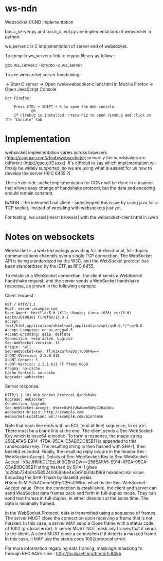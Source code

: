 ws-ndn
======

Websocket CCND implementation

basic_server.py and basic_client.py are implementations of websocket in python.

ws_server.c is C implementation of server end of websocket.

To compile ws_server.c link to crypto library as follow :

gcc ws_server.c -lcrypto -o ws_server

To see websocket server functioning :

-> Start C server 
-> Open /web/webscoket-client.html in Mozilla Firefox
-> Open JavaScript Console

	For Firefox:

	    Press CTRL + SHIFT + K to open the Web console.
				OR
	    If Firebug is installed: Press F12 to open Firebug and click on the "Console" tab

Implementation
==============
 
websocket implementation varies across browsers (http://caniuse.com/#feat=websockets); primarily the handshakes are different (http://goo.gl/Osuxk). It's difficult to say which implementation will finally be widely supported, so we are using what is easiest for us now to develop the server (RFC 6455 ?). 

The server side socket implementation for CCNx will be done in a manner that allows easy change of handshake protocol, but the data and encoding should remain constant.

lwNDN - the intended final client - sidestepped this issue by using java for a TCP socket, instead of wrestling with websockets just yet.

For testing, we used [insert browser] with the websocket-client.html in /web

Notes on websockets
===================

WebSocket is a web technology providing for bi-directional, full-duplex communications channels over a single TCP connection. The WebSocket API is being standardized by the W3C, and the WebSocket protocol has been standardized by the IETF as RFC 6455.

To establish a WebSocket connection, the client sends a WebSocket handshake request, and the server sends a WebSocket handshake response, as shown in the following example:

Client request :

	GET / HTTP/1.1
	Host: server.example.com
	User-Agent: Mozilla/5.0 (X11; Ubuntu; Linux i686; rv:13.0) Gecko/20100101 Firefox/13.0.1
	Accept: text/html,application/xhtml+xml,application/xml;q=0.9,*/*;q=0.8
	Accept-Language: en-us,en;q=0.5
	Accept-Encoding: gzip, deflate
	Connection: keep-alive, Upgrade
	Sec-WebSocket-Version: 13
	Origin: null
	Sec-WebSocket-Key: fl/GIXZGTVxEOpjTLObP4w==
	X-DNT-OVersion: 2.2.0.515
	X-DNT-Cohort: 5
	X-DNT-Version: 2.2.1.611 FF ffamo 6659
	Pragma: no-cache
	Cache-Control: no-cache
	Upgrade: websocket

Server response:

	HTTP/1.1 101 Web Socket Protocol Handshake
	Upgrade: Websocket
	Connection: Upgrade
	Sec-WebSocket-Accept: HSmrc0sMlYUkAGmm5OPpG2HaGWk=
	WebSocket-Origin: http://example.com
	WebSocket-Location: ws://example.com/bin/demo

Note that each line ends with an EOL (end of line) sequence, \n or \r\n. There must be a blank line at the end.
The client sends a Sec-WebSocket-Key which is base64 encoded. To form a response, the magic string 258EAFA5-E914-47DA-95CA-C5AB0DC85B11 is appended to this (undecoded) key. The resulting string is then hashed with SHA-1, then base64 encoded. Finally, the resulting reply occurs in the header Sec-WebSocket-Accept.
Details of Sec-WebSocket-Key to Sec-WebSocket-Accept :
x3JJHMbDL1EzLkh9GBhXDw==258EAFA5-E914-47DA-95CA-C5AB0DC85B11 string hashed by SHA-1 gives 1d29ab734b0c9585240069a6e4e3e91b61da1969 hexadecimal value.
Encoding the SHA-1 hash by Base64 yields HSmrc0sMlYUkAGmm5OPpG2HaGWk=, which is the Sec-WebSocket-Accept value.
Once the connection is established, the client and server can send WebSocket data frames back and forth in full-duplex mode. They can send text frames in full-duplex, in either direction at the same time. The data is minimally framed.

In the WebSocket Protocol, data is transmitted using a sequence of frames.
The server MUST close the connection upon receiving a frame that is not masked. In this case, a server MAY send a Close frame with a status code of 1002 (protocol error). A server MUST NOT mask any frames that it sends to the client. A client MUST close a connection if it detects a masked frame.  In this case, it MAY use the status code 1002(protocol error)

For more information regarding data framing, masking/unmasking fo through RFC 6455. 
Link : http://tools.ietf.org/html/rfc6455


